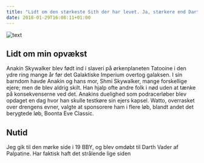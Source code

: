 ```yaml
---
title: "Lidt om den stærkeste Sith der har levet. Ja, stærkere end Darth Malgus"
date: 2018-01-29T16:08:11+01:00
---
```

![text](/img/kveler.png)

<h2>Lidt om min opvækst</h2>
<p>Anakin Skywalker blev født ind i slaveri på ørkenplaneten Tatooine i den ydre ring mange år før det Galaktiske Imperium overtog galaksen. I sin barndom havde Anakin og hans mor, Shmi Skywalker, mange forskellige ejere; men de blev aldrig skilt. Han hjalp ofte andre folk i nød uden at tænke på konsekvenserne ved det. Anakins duelighed som podracerløber blev opdaget en dag hvor han skulle testkøre sin ejers kapsel. Watto, overrasket over drengens evner, valgte at sponsorere ham i flere løb, blandt andet det berygtede løb, Boonta Eve Classic.</p>

<h2>Nutid</h2>
<p>Jeg gik til den mørke side i 19 BBY, og blev omdøbt til Darth Vader af Palpatine. Har faktisk haft det strålende lige siden</p>